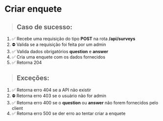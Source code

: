 # Criar enquete

> ## Caso de sucesso:
1. ✅ Recebe uma requisição do tipo **POST** na rota **/api/surveys**
1. ⛔ Valida se a requisição foi feita por um admin
1. ✅ Valida dados obrigatórios **question** e **answer**
1. ✅ Cria uma enquete com os dados fornecidos
1. ✅ Retorna 204

> ## Exceções:
1. ✅ Retorna erro 404 se a API não existir
1. ⛔ Retorna erro 403 se o usuário não for admin
1. ✅ Retorna erro 400 se o **question** ou **answer** não forem fornecidos pelo client
1. ✅ Retorna erro 500 se der erro ao tentar criar a enquete
